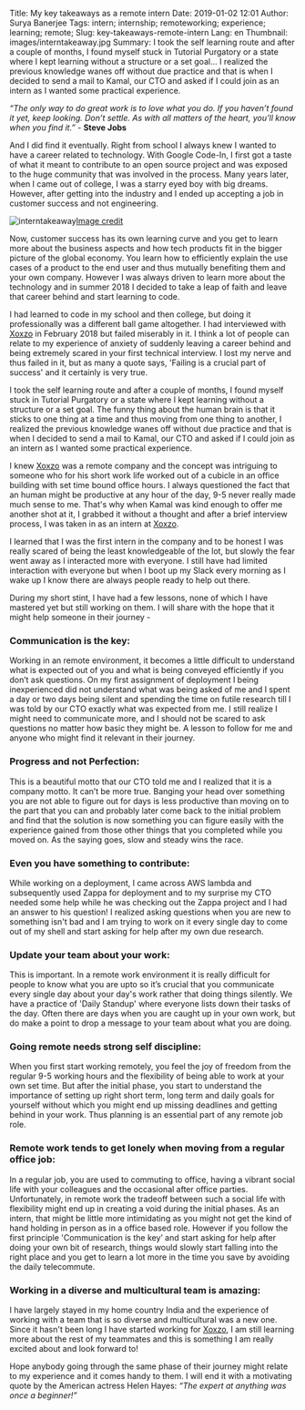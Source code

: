 Title: My key takeaways as a remote intern
Date: 2019-01-02 12:01
Author: Surya Banerjee
Tags: intern; internship; remoteworking; experience; learning; remote;
Slug: key-takeaways-remote-intern
Lang: en
Thumbnail: images/interntakeaway.jpg
Summary: I took the self learning route and after a couple of months, I found myself stuck in Tutorial Purgatory or a state where I kept learning without a structure or a set goal... I realized the previous knowledge wanes off without due practice and that is when I decided to send a mail to Kamal, our CTO and asked if I could join as an intern as I wanted some practical experience.


*“The only way to do great work is to love what you do. If you haven’t found it yet, keep looking. Don’t settle. As with all matters of the heart, you’ll know when you find it.”*  -  **Steve Jobs**

And I did find it eventually. Right from school I always knew I wanted to have a career related to technology. With Google Code-In, I first got a taste of what it meant to contribute to an open source project and was exposed to the huge community that was involved in the process. Many years later, when I came out of college, I was a starry eyed boy with big dreams. However, after getting into the industry and I ended up accepting a job in customer success and not engineering.


![interntakeaway](/images/interntakeaway.jpg)<a class="caption" href="https://unsplash.com/photos/O_CLjxjzN3M">Image credit</a>


Now, customer success has its own learning curve and you get to learn more about the business aspects and how tech products fit in the bigger picture of the global economy. You learn how to efficiently explain the use cases of a product to the end user and thus mutually benefiting them and your own company. However I was always driven to learn more about the technology and in summer 2018 I decided to take a leap of faith and leave that career behind and start learning to code.

I had learned to code in my school and then college, but doing it professionally was a different ball game altogether. I had interviewed with [Xoxzo](https://www.xoxzo.com/en/) in February 2018 but failed miserably in it. I think a lot of people can relate to my experience of anxiety of suddenly leaving a career behind and being extremely scared in your first technical interview. I lost my nerve and thus failed in it, but as many a quote says, 'Failing is a crucial part of success' and it certainly is very true.

I took the self learning route and after a couple of months, I found myself stuck in Tutorial Purgatory or a state where I kept learning without a structure or a set goal. The funny thing about the human brain is that it sticks to one thing at a time and thus moving from one thing to another, I realized the previous knowledge wanes off without due practice and that is when I decided to send a mail to Kamal, our CTO and asked if I could join as an intern as I wanted some practical experience.

I knew [Xoxzo](https://www.xoxzo.com/en/) was a remote company and the concept was intriguing to someone who for his short work life worked out of a cubicle in an office building with set time bound office hours. I always questioned the fact that an human might be productive at any hour of the day, 9-5 never really made much sense to me. That's why when Kamal was kind enough to offer me another shot at it, I grabbed it without a thought and after a brief interview process, I was taken in as an intern at [Xoxzo](https://www.xoxzo.com/en/).

I learned that I was the first intern in the company and to be honest I was really scared of being the least knowledgeable of the lot, but slowly the fear went away as I interacted more with everyone. I still have had limited interaction with everyone but when I boot up my Slack every morning as I wake up I know there are always people ready to help out there.

During my short stint, I have had a few lessons, none of which I have mastered yet but still working on them. I will share with the hope that it might help someone in their journey -

### Communication is the key:
Working in an remote environment, it becomes a little difficult to understand what is expected out of you and what is being conveyed efficiently if you don’t ask questions. On my first assignment of deployment I being inexperienced did not understand what was being asked of me and I spent a day or two days being silent and spending the time on futile research till I was told by our CTO exactly what was expected from me. I still realize I might need to communicate more, and I should not be scared to ask questions no matter how basic they might be. A lesson to follow for me and anyone who might find it relevant in their journey.

### Progress and not Perfection:
This is a beautiful motto that our CTO told me and I realized that it is a company motto. It can’t be more true. Banging your head over something you are not able to figure out for days is less productive than moving on to the part that you can and probably later come back to the initial problem and find that the solution is now something you can figure easily with the experience gained from those other things that you completed while you moved on. As the saying goes, slow and steady wins the race.

### Even you have something to contribute:
While working on a deployment, I came across AWS lambda and subsequently used Zappa for deployment and to my surprise my CTO needed some help while he was checking out the Zappa project and I had an answer to his question! I realized asking questions when you are new to something isn't bad and I am trying to work on it every single day to come out of my shell and start asking for help after my own due research.

### Update your team about your work:
This is important. In a remote work environment it is really difficult for people to know what you are upto so it’s crucial that you communicate every single day about your day's work rather that doing things silently. We have a practice of 'Daily Standup' where everyone lists down their tasks of the day. Often there are days when you are caught up in your own work, but do make a point to drop a message to your team about what you are doing.

### Going remote needs strong self discipline:
When you first start working remotely, you feel the joy of freedom from the regular 9-5 working hours and the flexibility of being able to work at your own set time. But after the initial phase, you start to understand the importance of setting up right short term, long term and daily goals for yourself without which you might end up missing deadlines and getting behind in your work. Thus planning is an essential part of any remote job role.

### Remote work tends to get lonely when moving from a regular office job:
In a regular job, you are used to commuting to office, having a vibrant social life with your colleagues and the occasional after office parties. Unfortunately, in remote work the tradeoff between such a social life with flexibility might end up in creating a void during the initial phases. As an intern, that might be little more intimidating as you might not get the kind of hand holding in person as in a office based role. However if you follow the first principle 'Communication is the key’ and start asking for help after doing your own bit of research, things would slowly start falling into the right place and you get to learn a lot more in the time you save by avoiding the daily telecommute.

### Working in a diverse and multicultural team is amazing:
I have largely stayed in my home country India and the experience of working with a team that is so diverse and multicultural was a new one. Since it hasn't been long I have started working for [Xoxzo](https://www.xoxzo.com/en/), I am still learning more about the rest of my teammates and this is something I am really excited about and look forward to!

Hope anybody going through the same phase of their journey might relate to my experience and it comes handy to them. I will end it with a motivating quote by the American actress Helen Hayes: *“The expert at anything was once a beginner!”*
